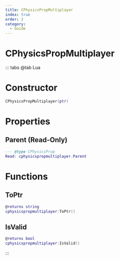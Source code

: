 ```yaml
---
title: CPhysicsPropMultiplayer
index: true
order: 2
category:
  - Guide
---
```


# CPhysicsPropMultiplayer

::: tabs
@tab Lua
# Constructor
```lua
CPhysicsPropMultiplayer(ptr)
```
# Properties
## Parent (Read-Only)
```lua
--- @type CPhysicsProp
Read: cphysicspropmultiplayer.Parent
```
# Functions
## ToPtr
```lua
@returns string
cphysicspropmultiplayer:ToPtr()
```
## IsValid
```lua
@returns bool
cphysicspropmultiplayer:IsValid()
```

:::